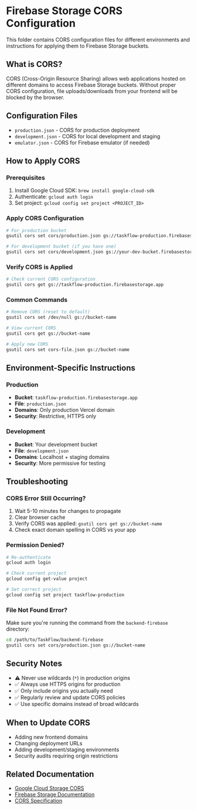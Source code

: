 # Firebase Storage CORS Configuration

This folder contains CORS configuration files for different environments and instructions for applying them to Firebase Storage buckets.

## What is CORS?

CORS (Cross-Origin Resource Sharing) allows web applications hosted on different domains to access Firebase Storage buckets. Without proper CORS configuration, file uploads/downloads from your frontend will be blocked by the browser.

## Configuration Files

- `production.json` - CORS for production deployment
- `development.json` - CORS for local development and staging
- `emulator.json` - CORS for Firebase emulator (if needed)

## How to Apply CORS

### Prerequisites
1. Install Google Cloud SDK: `brew install google-cloud-sdk`
2. Authenticate: `gcloud auth login`
3. Set project: `gcloud config set project <PROJECT_ID>`

### Apply CORS Configuration

```bash
# For production bucket
gsutil cors set cors/production.json gs://taskflow-production.firebasestorage.app

# For development bucket (if you have one)
gsutil cors set cors/development.json gs://your-dev-bucket.firebasestorage.app
```

### Verify CORS is Applied

```bash
# Check current CORS configuration
gsutil cors get gs://taskflow-production.firebasestorage.app
```

### Common Commands

```bash
# Remove CORS (reset to default)
gsutil cors set /dev/null gs://bucket-name

# View current CORS
gsutil cors get gs://bucket-name

# Apply new CORS
gsutil cors set cors-file.json gs://bucket-name
```

## Environment-Specific Instructions

### Production
- **Bucket**: `taskflow-production.firebasestorage.app`
- **File**: `production.json`
- **Domains**: Only production Vercel domain
- **Security**: Restrictive, HTTPS only

### Development
- **Bucket**: Your development bucket
- **File**: `development.json` 
- **Domains**: Localhost + staging domains
- **Security**: More permissive for testing

## Troubleshooting

### CORS Error Still Occurring?
1. Wait 5-10 minutes for changes to propagate
2. Clear browser cache
3. Verify CORS was applied: `gsutil cors get gs://bucket-name`
4. Check exact domain spelling in CORS vs your app

### Permission Denied?
```bash
# Re-authenticate
gcloud auth login

# Check current project
gcloud config get-value project

# Set correct project
gcloud config set project taskflow-production
```

### File Not Found Error?
Make sure you're running the command from the `backend-firebase` directory:
```bash
cd /path/to/TaskFlow/backend-firebase
gsutil cors set cors/production.json gs://bucket-name
```

## Security Notes

- ⚠️ Never use wildcards (`*`) in production origins
- ✅ Always use HTTPS origins for production
- ✅ Only include origins you actually need
- ✅ Regularly review and update CORS policies
- ✅ Use specific domains instead of broad wildcards

## When to Update CORS

- Adding new frontend domains
- Changing deployment URLs
- Adding development/staging environments
- Security audits requiring origin restrictions

## Related Documentation

- [Google Cloud Storage CORS](https://cloud.google.com/storage/docs/configuring-cors)
- [Firebase Storage Documentation](https://firebase.google.com/docs/storage)
- [CORS Specification](https://developer.mozilla.org/en-US/docs/Web/HTTP/CORS)